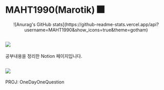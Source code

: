 # MAHT1990(Marotik) 🎆
<div style="text-align:center;">
  ![Anurag's GitHub stats](https://github-readme-stats.vercel.app/api?username=MAHT1990&show_icons=true&theme=gotham)
</div>

## <a href="https://www.notion.so/marotik" target="_blank"><img src="https://img.shields.io/badge/My%20Notion-white?style=for-the-badge&logo=notion&logoColor=black"/></a>
공부내용을 정리한 Notion 페이지입니다.
## <a href="https://odoq2.com" target="_blank"><img src="https://img.shields.io/badge/One%20Day%20One%20Question-blue?style=for-the-badge"/></a>
PROJ: OneDayOneQuestion    

<!--
**MAHT1990/MAHT1990** is a ✨ _special_ ✨ repository because its `README.md` (this file) appears on your GitHub profile.

Here are some ideas to get you started:

- 🔭 I’m currently working on ...
- 🌱 I’m currently learning ...
- 👯 I’m looking to collaborate on ...
- 🤔 I’m looking for help with ...
- 💬 Ask me about ...
- 📫 How to reach me: ...
- 😄 Pronouns: ...
- ⚡ Fun fact: ...
-->
